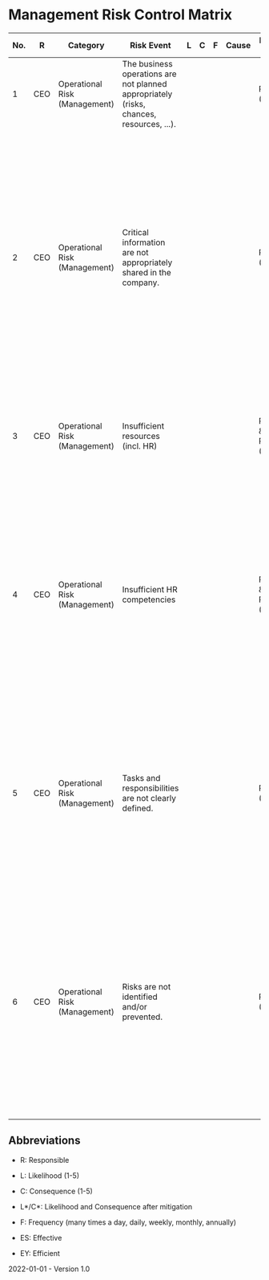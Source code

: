 # Management Risk Control Matrix

| No.  | R    | Category                      | Risk Event                                                   | L    | C    | F    | Cause | Mitigation Type                 | Mitigation Strategy                                          | L*   | C*   | Changes | Comments | ES   | EY   | Evidences                                                    |
| ---- | ---- | ----------------------------- | ------------------------------------------------------------ | ---- | ---- | ---- | ----- | ------------------------------- | ------------------------------------------------------------ | ---- | ---- | ------- | -------- | ---- | ---- | ------------------------------------------------------------ |
| 1    | CEO  | Operational Risk (Management) | The business operations are not planned appropriately (risks, chances, resources, ...). |      |      |      |       | Preventing (Manual)             | Annual budget process as described in the finance process.   |      |      |         |          | yes  | yes  |                                                              |
| 2    | CEO  | Operational Risk (Management) | Critical information are not appropriately shared in the company. |      |      |      |       | Preventing (Manual)             | Regular meetings such as executive committee meetings, head of department meetings and department meetings. Publicly available organization structure and processes which clearly communicate tasks and responsibilites. Annual employee evaluations for additional information sharing. |      |      |         |          | yes  | yes  |                                                              |
| 3    | CEO  | Operational Risk (Management) | Insufficient resources (incl. HR)                            |      |      |      |       | Preventing & Revealing (Manual) | Resources are checked in various meetings, the budget process and during the annual employee evaluation. |      |      |         |          | yes  | yes  |                                                              |
| 4    | CEO  | Operational Risk (Management) | Insufficient HR competencies                                 |      |      |      |       | Preventing & Revealing (Manual) | HR competencies are evaluated in the hiring process and annual employee evaluations. The employee training is performed during the onboarding process and after identifying deficiencies during the annual employee evaluations. |      |      |         |          | yes  | yes  |                                                              |
| 5    | CEO  | Operational Risk (Management) | Tasks and responsibilities are not clearly defined.          |      |      |      |       | Preventing (Manual)             | The leadership and responsibilities of the organization is defined in the Organigram. Additionally, responsibilities are also defined in the processes, risk control matrices, Document Owners and individual contracts. |      |      |         |          | yes  | yes  |                                                              |
| 6    | CEO  | Operational Risk (Management) | Risks are not identified and/or prevented.                   |      |      |      |       | Revealing (Manual)              | Various controling mechanisms are implemented to ensure the organization operating towards it's goals while considering risks and benefits. |      |      |         |          | yes  | yes  | [Internal audits](./Quality%20Management/Internal%20Quality%Management%Audit%Form.md)<br />[Risk Management](./COSO/Risk%20Management)<br />Process Risk Control Matrices<br />[Whistleblower System](../Policies%20&%20Guidelines/Whistleblower%20System.md)<br />Executive Committee Meeting<br />[Regular meetings](./Management/Information%20Flow.md)<br />Checklists as described in the processes<br />External audits<br />Monthly financial reporting<br />Quality control |

## Abbreviations

* R: Responsible

* L: Likelihood (1-5)

* C: Consequence (1-5)

* L\*/C\*: Likelihood and Consequence after mitigation

* F: Frequency (many times a day, daily, weekly, monthly, annually)

* ES: Effective

* EY: Efficient



2022-01-01 - Version 1.0

